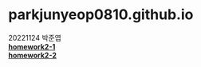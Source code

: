 # parkjunyeop0810.github.io
20221124 박준엽 <br>
[**homework2-1**](https://parkjunyeop0810.github.io/homework2-1.html)
<br>
[**homework2-2**](https://parkjunyeop0810.github.io/homework2-2.html)
